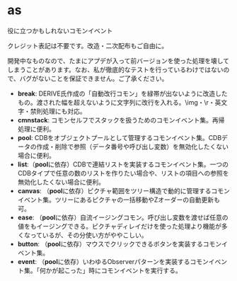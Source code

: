# as
役に立つかもしれないコモンイベント

クレジット表記は不要です。改造・二次配布もご自由に。

開発中なものなので、たまにアプデが入って前バージョンを使った処理を壊してしまうことがあります。なお、私が徹底的なテストを行っているわけではないので、バグがないことを保証できません。ご了承ください。
- **break**: DERIVE氏作成の「自動改行コモン」を緑帯が出ないように改造したもの。渡された幅を超えないように文字列に改行を入れる。\img・\r・英文字・禁則処理にも対応。
- **cmnstack**: コモンセルフでスタックを扱うためのコモンイベント集。再帰処理に便利。
- **pool**: CDBをオブジェクトプールとして管理するコモンイベント集。CDBデータの作成・削除で参照（データ番号や呼び出し変数）を無効化したくない場合に便利。
- **list**:（**pool**に依存）CDBで連結リストを実装するコモンイベント集。一つのCDBタイプで任意の数のリストを作りたい場合や、リストの項目への参照を無効化したくない場合に便利。
- **canvas**: （**pool**に依存）ピクチャ範囲をツリー構造で動的に管理するコモンイベント集。ツリーにあるピクチャの一括移動やZオーダーの自動更新も可。
- **ease**: （**pool**に依存）自流イージングコモン。呼び出し変数を渡せば任意の値をもイージングできる。ピクチャディレイだけを使った処理より機能が多くなっているが、その分使い方がややこしい。
- **button**: （**pool**に依存）マウスでクリックできるボタンを実装するコモンイベント集。
- **event**: （**pool**に依存）いわゆるObserverパターンを実装するコモンイベント集。「何かが起こった」時にコモンイベントを実行する。
